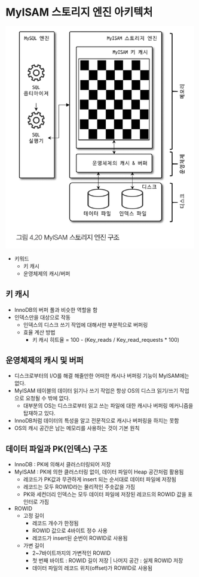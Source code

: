 # MyISAM 스토리지 엔진 아키텍처
![img.png](img.png)

- 키워드
  - 키 캐시
  - 운영체제의 캐시/버퍼 

## 키 캐시 
- InnoDB의 버퍼 풀과 비슷한 역할을 함 
- 인덱스만을 대상으로 작동 
  - 인덱스의 디스크 쓰기 작업에 대해서만 부분적으로 버퍼링
  - 효율 계산 방법
    - 키 캐시 히트율 = 100 - (Key_reads / Key_read_requests * 100)

## 운영체제의 캐시 및 버퍼 
- 디스크로부터의 I/O를 해결 해줄만한 어떠한 캐시나 버퍼링 기능이 MyISAM에는 없다.
- MyISAM 테이블의 데이터 읽기나 쓰기 작업은 항상 OS의 디스크 읽기/쓰기 작업으로 요청될 수 밖에 없다.
  - 대부분의 OS는 디스크로부터 읽고 쓰는 파일에 대한 캐시나 버퍼링 메커니즘을 탑재하고 있다.
- InnoDB처럼 데이터의 특성을 알고 전문적으로 캐시나 버퍼링을 하지는 못함 
- OS의 캐시 공간은 남는 메모리를 사용하는 것이 기본 원칙 


## 데이터 파일과 PK(인덱스) 구조 
- InnoDB : PK에 의해서 클러스터링되어 저장 
- MyISAM : PK에 의한 클러스터링 없이, 데이터 파일이 Heap 공간처럼 활용됨 
  - 레코드가 PK값과 무관하게 insert 되는 순서대로 데이터 파일에 저장됨 
  - 레코드는 모두 ROWID라는 물리적인 주솟값을 가짐 
  - PK와 세컨더리 인덱스는 모두 데이터 파일에 저장된 레코드의 ROWID 값을 포인터로 가짐 
- ROWID
  - 고정 길이
    - 레코드 개수가 한정됨 
    - ROWID 값으로 4바이트 정수 사용 
    - 레코드가 insert된 순번이 ROWID로 사용됨 
  - 가변 길이
    - 2~7바이트까지의 가변적인 ROWID
    - 첫 번째 바이트 : ROWID 길이 저장 | 나머지 공간 : 실제 ROWID 저장 
    - 데이터 파일의 레코드 위치(offset)가 ROWID로 사용됨 
